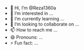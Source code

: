 - 👋 Hi, I’m @Reza1360a
- 👀 I’m interested in ...
- 🌱 I’m currently learning ...
- 💞️ I’m looking to collaborate on ...
- 📫 How to reach me ...
- 😄 Pronouns: ...
- ⚡ Fun fact: ...

<!---
Reza1360a/Reza1360a is a ✨ special ✨ repository because its `README.md` (this file) appears on your GitHub profile.
You can click the Preview link to take a look at your changes.
--->
